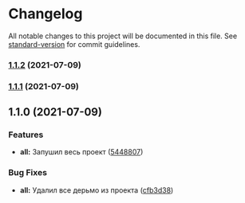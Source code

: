 # Changelog

All notable changes to this project will be documented in this file. See [standard-version](https://github.com/conventional-changelog/standard-version) for commit guidelines.

### [1.1.2](https://github.com/GnomGad/asdas/compare/v1.1.1...v1.1.2) (2021-07-09)

### [1.1.1](https://github.com/GnomGad/asdas/compare/v1.1.0...v1.1.1) (2021-07-09)

## 1.1.0 (2021-07-09)


### Features

* **all:** Запушил весь проект ([5448807](https://github.com/GnomGad/asdas/commit/5448807c0d7383921da46e7c0a9618e55efeb7a8))


### Bug Fixes

* **all:** Удалил все дерьмо из проекта ([cfb3d38](https://github.com/GnomGad/asdas/commit/cfb3d382ec4c301b78ff5327c74c0e88c3e24ba3))
